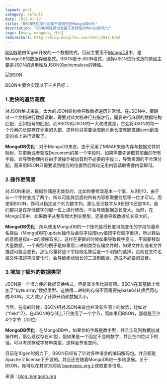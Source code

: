 ```yaml
---
layout: post
category: default
date: 2013-01-12
title: "BSON特性探讨及基于其特性的MongoDB优化"
description: "BSON特性探讨及基于其特性的MongoDB优化"
tags: [bson, mongodb, 优化]
redirecturl: http://blog.nosqlfan.com/html/2914.html
---
```



[BSON](http://bsonspec.org/)是由10gen开发的一个数据格式，目前主要用于[MongoDB](http://blog.nosqlfan.com/tags/mongodb "查看 MongoDB 的全部文章")中，是MongoDB的数据存储格式。BSON基于JSON格式，选择JSON进行改造的原因主要是JSON的通用性及JSON的schemaless的特性。

![](/post-images/2013-01/UIQZU.gif "BSON")

BSON主要会实现以下三点目标：

### 1.更快的遍历速度

对JSON格式来说，太大的JSON结构会导致数据遍历非常慢。在JSON中，要跳过一个文档进行数据读取，需要对此文档进行扫描才行，需要进行麻烦的数据结构匹配，比如括号的匹配，而BSON对JSON的一大改进就是，它会将JSON的每一个元素的长度存在元素的头部，这样你只需要读取到元素长度就能直接seek到指定的点上进行读取了。

**MongoDB优化**：对于MongoDB来说，由于采用了MMAP来做内存与数据文件的映射，在更新或者获取Document的某一个字段时，如果需要先读取其前面的所有字段，会导致物理内存由于读操作被加载到不必要的字段上，导致资源的不合理分配。而采用BSON只需要读到相应的位置然后跨过无用内容读取需要内容即可。

### 2.操作更简易

对JSON来说，数据存储是无类型的，比如你要修改基本一个值，从9到10，由于从一个字符变成了两个，所以可能其后面的所有内容都需要往后移一位才可以。而使用BSON，你可以指定这个列为数字列，那么无论数字从9长到10还是100，我们都只是在存储数字的那一位上进行修改，不会导致数据总长变大。当然，在MongoDB中，如果数字从整形增大到长整型，还是会导致数据总长变大的。

**MongoDB优化**：所以使用MongoDB的一个技巧是将长度可能变化的字段尽量命名靠后（MongoDB在update操作后会将字段按key值按字母顺序重排，所以靠后的意思是按a－z的顺序取名）。这样在更新的时候如果导致数字变长，不需要移动大量数据。一个典型的例子是如果用二进制类型存储文件时，如果文件名或者文件描述可能会变长，那么尽量将这个字段取名靠后是一个明智的选择，否则在文件名或文件描述字段变化时，会导致移动很长的二进制数据，造成不必要的浪费。

### 3.增加了额外的数据类型

JSON是一个很方便的数据交换格式，但是其类型比较有限。BSON在其基础上增加了“byte
array”数据类型。这使得二进制的存储不再需要先base64转换后再存成JSON。大大减少了计算开销和数据大小。

当然，在有的时候，BSON相对JSON来说也并没有空间上的优势，比如对{“field”:7}，在JSON的存储上7只使用了一个字节，而如果用BSON，那就是至少4个字节（32位）

**MongoDB优化**：在MongoDB中，如果你的字段是数字型，并且涉及到数据加减操作的，那么建议存在int型，但如果是一个固定不变的数字，并且在四位以下的话，可以考虑存成字符串类型。这样会节省空间。

目前在10gen的努力下，BSON已经有了针对多种语言的编码解码包。并且都是Apache 2 license下开源的。并且还在随着MongoDB进一步地发展。关于BSON，你可以在其官方网站 [bsonspec.org](http://bsonspec.org/)上获取更多信息。

来源：[blog.mongodb.org](http://blog.mongodb.org/post/9333386434/bson-and-data-interchange)
